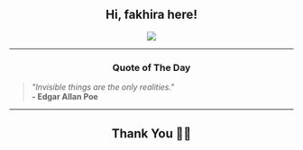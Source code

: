 <h2 align="center"> Hi, fakhira here!</h2>

<p align="center">
<a href="https://github.com/fakhiralkda" alt="github streak"><img src="https://dvst-streak.herokuapp.com/?user=fakhiralkda&theme=tokyonight&fire=DD472C"></a>
</p>

<hr>
<h3 align="center">Quote of The Day</h3>
<p align="center">
<blockquote>
<i>"Invisible things are the only realities."</i>
<br>
<b>- Edgar Allan Poe</b>
</blockquote>
</p>


<hr>
<h2 align="center">Thank You 🙏🏼</h2>
